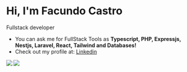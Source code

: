 <h1>Hi, I'm Facundo Castro</h1
<h2>Fullstack developer</h2>

- You can ask me for FullStack Tools as **Typescript, PHP, Expressjs, Nestjs, Laravel, React, Tailwind and Databases!** 
- Check out my profile at: <a target="_blank" href="https://www.linkedin.com/in/facundo-castro-87b864234?lipi=urn%3Ali%3Apage%3Ad_flagship3_profile_view_base_contact_details%3BxPnpHIJPS3Gi7T77BoWPmw%3D%3D">Linkedin</a>

<div><img align="left" src="https://github-readme-stats.vercel.app/api?username=schweigenderFlugel&show_icons=true"/></div>
<div><img align="left" src="https://github-readme-stats.vercel.app/api/top-langs/?username=schweigenderFlugel&show_icons=true&layout=compact"/></div>
